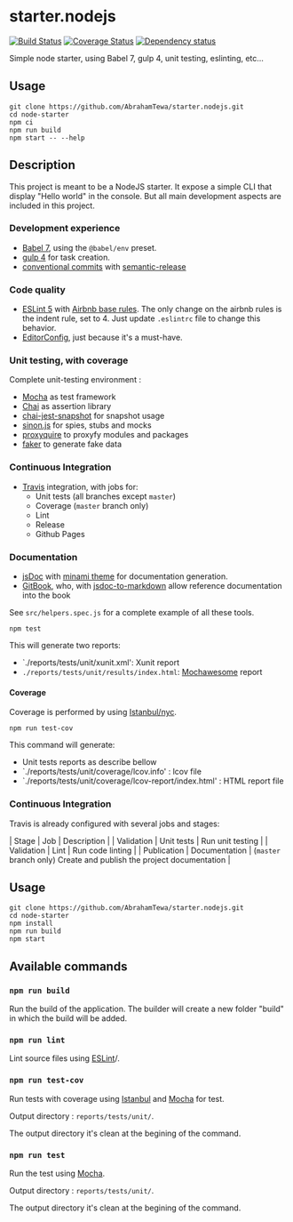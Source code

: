 # starter.nodejs

[![Build Status](https://travis-ci.org/AbrahamTewa/starter.nodejs.svg?branch=master)](https://travis-ci.org/AbrahamTewa/starter.nodejs) [![Coverage Status](https://coveralls.io/repos/github/AbrahamTewa/starter.nodejs/badge.svg?branch=master)](https://coveralls.io/github/AbrahamTewa/starter.nodejs?branch=master) [![Dependency status](https://david-dm.org/AbrahamTewa/starter.nodejs.svg)](https://david-dm.org/AbrahamTewa/starter.nodejs)

Simple node starter, using Babel 7, gulp 4, unit testing, eslinting, etc...

## Usage

```
git clone https://github.com/AbrahamTewa/starter.nodejs.git
cd node-starter
npm ci
npm run build
npm start -- --help
```

## Description

This project is meant to be a NodeJS starter. It expose a simple CLI that display "Hello world" in the console. But all main development aspects are included in this project.

### Development experience
- [Babel 7](http://babeljs.io/), using the `@babel/env` preset.
- [gulp 4](https://github.com/gulpjs/gulp/blob/v4.0.0/docs/API.md) for task creation.
- [conventional commits](http://conventionalcommits.org/) with [semantic-release](https://semantic-release.gitbook.io/)

### Code quality
- [ESLint 5](http://eslint.org/) with [Airbnb base rules](https://www.npmjs.com/package/eslint-config-airbnb-base). The only change on the airbnb rules is the indent rule, set to 4. Just update `.eslintrc` file to change this behavior.
- [EditorConfig](http://editorconfig.com/), just because it's a must-have.

### Unit testing, with coverage
Complete unit-testing environment :
- [Mocha](https://mochajs.org/) as test framework
- [Chai](http://chaijs.com/) as assertion library
- [chai-jest-snapshot](https://www.npmjs.com/package/chai-jest-snapshot) for snapshot usage
- [sinon.js](https://sinonjs.org/) for spies, stubs and mocks
- [proxyquire](https://www.npmjs.com/package/proxyquire) to proxyfy modules and packages
- [faker](https://www.npmjs.com/package/faker) to generate fake data

### Continuous Integration
- [Travis](http://travis-ci.org/) integration, with jobs for:
    - Unit tests (all branches except `master`)
    - Coverage (`master` branch only)
    - Lint
    - Release
    - Github Pages

### Documentation
- [jsDoc](http://usejsdoc.org/) with [minami theme](https://www.npmjs.com/package/minami) for documentation generation.
- [GitBook](https://github.com/GitbookIO/gitbook), who, with [jsdoc-to-markdown](https://github.com/jsdoc2md/jsdoc-to-markdown) allow reference documentation into the book


See `src/helpers.spec.js` for a complete example of all these tools.

```
npm test
```

This will generate two reports:
* `./reports/tests/unit/xunit.xml': Xunit report
* `./reports/tests/unit/results/index.html`: [Mochawesome](https://www.npmjs.com/package/mochawesome) report

#### Coverage
Coverage is performed by using [Istanbul/nyc](https://istanbul.js.org/).

```
npm run test-cov
```

This command will generate:
* Unit tests reports as describe bellow
* `./reports/tests/unit/coverage/lcov.info' : lcov file
* `./reports/tests/unit/coverage/lcov-report/index.html' : HTML report file

### Continuous Integration
Travis is already configured with several jobs and stages:

| Stage       | Job           | Description                                                         |
| Validation  | Unit tests    | Run unit testing                                                    |
| Validation  | Lint          | Run code linting                                                    |
| Publication | Documentation | (`master` branch only) Create and publish the project documentation |

## Usage

``` 
git clone https://github.com/AbrahamTewa/starter.nodejs.git
cd node-starter
npm install
npm run build
npm start
```

## Available commands

### `npm run build`
Run the build of the application.
The builder will create a new folder "build" in which the build will be added.

### `npm run lint`
Lint source files using [ESLint](http://eslint.org)/.

### `npm run test-cov`
Run tests with coverage using [Istanbul](https://istanbul.js.org/) and [Mocha](https://mochajs.org/) for test.

Output directory : `reports/tests/unit/`.

The output directory it's clean at the begining of the command.

### `npm run test`
Run the test using [Mocha](https://mochajs.org/).

Output directory : `reports/tests/unit/`.

The output directory it's clean at the begining of the command.
